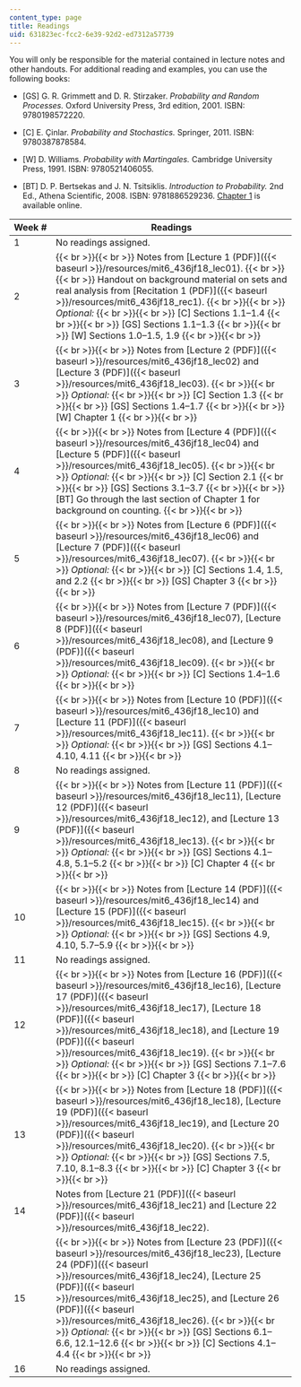```yaml
---
content_type: page
title: Readings
uid: 631823ec-fcc2-6e39-92d2-ed7312a57739
---
```


You will only be responsible for the material contained in lecture notes and other handouts. For additional reading and examples, you can use the following books:

*   \[GS\] G. R. Grimmett and D. R. Stirzaker. _Probability and Random Processes._ Oxford University Press, 3rd edition, 2001. ISBN: 9780198572220.

*   \[C\] E. Çinlar. _Probability and Stochastics._ Springer, 2011. ISBN: 9780387878584.

*   \[W\] D. Williams. _Probability with Martingales._ Cambridge University Press, 1991. ISBN: 9780521406055.

*   \[BT\] D. P. Bertsekas and J. N. Tsitsiklis. _Introduction to Probability._ 2nd Ed., Athena Scientific, 2008. ISBN: 9781886529236. [Chapter 1](http://athenasc.com/probbook.html) is available online.

| Week # | Readings |
| --- | --- |
| 1 | No readings assigned. |
| 2 |  {{< br >}}{{< br >}} Notes from [Lecture 1 (PDF)]({{< baseurl >}}/resources/mit6_436jf18_lec01). {{< br >}}{{< br >}} Handout on background material on sets and real analysis from [Recitation 1 (PDF)]({{< baseurl >}}/resources/mit6_436jf18_rec1). {{< br >}}{{< br >}} _Optional:_ {{< br >}}{{< br >}} \[C\] Sections 1.1–1.4 {{< br >}}{{< br >}} \[GS\] Sections 1.1–1.3 {{< br >}}{{< br >}} \[W\] Sections 1.0–1.5, 1.9 {{< br >}}{{< br >}}  |
| 3 |  {{< br >}}{{< br >}} Notes from [Lecture 2 (PDF)]({{< baseurl >}}/resources/mit6_436jf18_lec02) and [Lecture 3 (PDF)]({{< baseurl >}}/resources/mit6_436jf18_lec03). {{< br >}}{{< br >}} _Optional:_ {{< br >}}{{< br >}} \[C\] Section 1.3 {{< br >}}{{< br >}} \[GS\] Sections 1.4–1.7 {{< br >}}{{< br >}} \[W\] Chapter 1 {{< br >}}{{< br >}}  |
| 4 |  {{< br >}}{{< br >}} Notes from [Lecture 4 (PDF)]({{< baseurl >}}/resources/mit6_436jf18_lec04) and [Lecture 5 (PDF)]({{< baseurl >}}/resources/mit6_436jf18_lec05). {{< br >}}{{< br >}} _Optional:_ {{< br >}}{{< br >}} \[C\] Section 2.1 {{< br >}}{{< br >}} \[GS\] Sections 3.1–3.7 {{< br >}}{{< br >}} \[BT\] Go through the last section of Chapter 1 for background on counting. {{< br >}}{{< br >}}  |
| 5 |  {{< br >}}{{< br >}} Notes from [Lecture 6 (PDF)]({{< baseurl >}}/resources/mit6_436jf18_lec06) and [Lecture 7 (PDF)]({{< baseurl >}}/resources/mit6_436jf18_lec07). {{< br >}}{{< br >}} _Optional:_ {{< br >}}{{< br >}} \[C\] Sections 1.4, 1.5, and 2.2 {{< br >}}{{< br >}} \[GS\] Chapter 3 {{< br >}}{{< br >}}  |
| 6 |  {{< br >}}{{< br >}} Notes from [Lecture 7 (PDF)]({{< baseurl >}}/resources/mit6_436jf18_lec07), [Lecture 8 (PDF)]({{< baseurl >}}/resources/mit6_436jf18_lec08), and [Lecture 9 (PDF)]({{< baseurl >}}/resources/mit6_436jf18_lec09). {{< br >}}{{< br >}} _Optional:_ {{< br >}}{{< br >}} \[C\] Sections 1.4–1.6 {{< br >}}{{< br >}}  |
| 7 |  {{< br >}}{{< br >}} Notes from [Lecture 10 (PDF)]({{< baseurl >}}/resources/mit6_436jf18_lec10) and [Lecture 11 (PDF)]({{< baseurl >}}/resources/mit6_436jf18_lec11). {{< br >}}{{< br >}} _Optional:_ {{< br >}}{{< br >}} \[GS\] Sections 4.1–4.10, 4.11 {{< br >}}{{< br >}}  |
| 8 | No readings assigned. |
| 9 |  {{< br >}}{{< br >}} Notes from [Lecture 11 (PDF)]({{< baseurl >}}/resources/mit6_436jf18_lec11), [Lecture 12 (PDF)]({{< baseurl >}}/resources/mit6_436jf18_lec12), and [Lecture 13 (PDF)]({{< baseurl >}}/resources/mit6_436jf18_lec13). {{< br >}}{{< br >}} _Optional:_ {{< br >}}{{< br >}} \[GS\] Sections 4.1–4.8, 5.1–5.2 {{< br >}}{{< br >}} \[C\] Chapter 4 {{< br >}}{{< br >}}  |
| 10 |  {{< br >}}{{< br >}} Notes from [Lecture 14 (PDF)]({{< baseurl >}}/resources/mit6_436jf18_lec14) and [Lecture 15 (PDF)]({{< baseurl >}}/resources/mit6_436jf18_lec15). {{< br >}}{{< br >}} _Optional:_ {{< br >}}{{< br >}} \[GS\] Sections 4.9, 4.10, 5.7–5.9 {{< br >}}{{< br >}}  |
| 11 | No readings assigned. |
| 12 |  {{< br >}}{{< br >}} Notes from [Lecture 16 (PDF)]({{< baseurl >}}/resources/mit6_436jf18_lec16), [Lecture 17 (PDF)]({{< baseurl >}}/resources/mit6_436jf18_lec17), [Lecture 18 (PDF)]({{< baseurl >}}/resources/mit6_436jf18_lec18), and [Lecture 19 (PDF)]({{< baseurl >}}/resources/mit6_436jf18_lec19). {{< br >}}{{< br >}} _Optional:_ {{< br >}}{{< br >}} \[GS\] Sections 7.1–7.6 {{< br >}}{{< br >}} \[C\] Chapter 3 {{< br >}}{{< br >}}  |
| 13 |  {{< br >}}{{< br >}} Notes from [Lecture 18 (PDF)]({{< baseurl >}}/resources/mit6_436jf18_lec18), [Lecture 19 (PDF)]({{< baseurl >}}/resources/mit6_436jf18_lec19), and [Lecture 20 (PDF)]({{< baseurl >}}/resources/mit6_436jf18_lec20). {{< br >}}{{< br >}} _Optional:_  {{< br >}}{{< br >}} \[GS\] Sections 7.5, 7.10, 8.1–8.3 {{< br >}}{{< br >}} \[C\] Chapter 3 {{< br >}}{{< br >}}  |
| 14 | Notes from [Lecture 21 (PDF)]({{< baseurl >}}/resources/mit6_436jf18_lec21) and [Lecture 22 (PDF)]({{< baseurl >}}/resources/mit6_436jf18_lec22). |
| 15 |  {{< br >}}{{< br >}} Notes from [Lecture 23 (PDF)]({{< baseurl >}}/resources/mit6_436jf18_lec23), [Lecture 24 (PDF)]({{< baseurl >}}/resources/mit6_436jf18_lec24), [Lecture 25 (PDF)]({{< baseurl >}}/resources/mit6_436jf18_lec25), and [Lecture 26 (PDF)]({{< baseurl >}}/resources/mit6_436jf18_lec26). {{< br >}}{{< br >}} _Optional:_ {{< br >}}{{< br >}} \[GS\] Sections 6.1–6.6, 12.1–12.6 {{< br >}}{{< br >}} \[C\] Sections 4.1–4.4 {{< br >}}{{< br >}}  |
| 16 | No readings assigned.